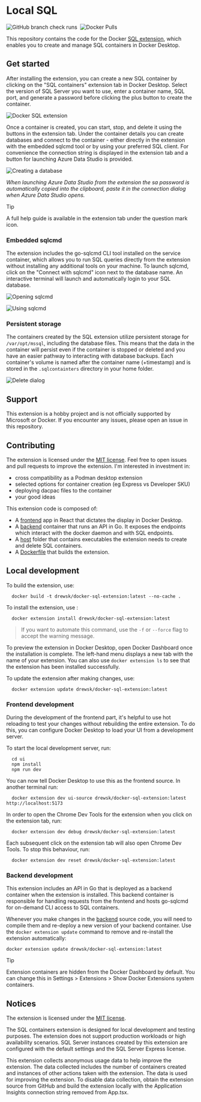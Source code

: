 # Local SQL

![GitHub branch check runs](https://img.shields.io/github/check-runs/dzsquared/docker-sql-extension/main) &nbsp;![Docker Pulls](https://img.shields.io/docker/pulls/drewsk/docker-sql-extension) 


This repository contains the code for the Docker [SQL extension](https://open.docker.com/extensions/marketplace?extensionId=drewsk/docker-sql-extension&tag=latest), which enables you to create and manage SQL containers in Docker Desktop.

## Get started

After installing the extension, you can create a new SQL container by clicking on the "SQL containers" extension tab in Docker Desktop. Select the version of SQL Server you want to use, enter a container name, SQL port, and generate a password before clicking the plus button to create the container.

![Docker SQL extension](./images/screenshot2.png)

Once a container is created, you can start, stop, and delete it using the buttons in the extension tab. Under the container details you can create databases and connect to the container - either directly in the extension with the embedded sqlcmd tool or by using your preferred SQL client. For convenience the connection string is displayed in the extension tab and a button for launching Azure Data Studio is provided.

![Creating a database](./images/create_database.png)

_When launching Azure Data Studio from the extension the sa password is automatically copied into the clipboard, paste it in the connection dialog when Azure Data Studio opens._

> [!TIP]
> A full help guide is available in the extension tab under the question mark icon.

### Embedded sqlcmd

The extension includes the go-sqlcmd CLI tool installed on the service container, which allows you to run SQL queries directly from the extension without installing any additional tools on your machine. To launch sqlcmd, click on the "Connect with sqlcmd" icon next to the database name. An interactive terminal will launch and automatically login to your SQL database.

![Opening sqlcmd](./images/open_sqlcmd.png)

![Using sqlcmd](./images/query_sqlcmd.png)

### Persistent storage

The containers created by the SQL extension utilize persistent storage for `/var/opt/mssql`, including the database files. This means that the data in the container will persist even if the container is stopped or deleted and you have an easier pathway to interacting with database backups. Each container's volume is named after the container name (+timestamp) and is stored in the `.sqlcontainters` directory in your home folder.

![Delete dialog](./images/delete_screenshot.png)

## Support

This extension is a hobby project and is not officially supported by Microsoft or Docker. If you encounter any issues, please open an issue in this repository.

## Contributing

The extension is licensed under the [MIT license](./LICENSE). Feel free to open issues and pull requests to improve the extension. I'm interested in investment in:

- cross compatibility as a Podman desktop extension
- selected options for container creation (eg Express vs Developer SKU)
- deploying dacpac files to the container
- your good ideas

This extension code is composed of:

- A [frontend](./ui) app in React that dictates the display in Docker Desktop.
- A [backend](./backend) container that runs an API in Go. It exposes the endpoints which interact with the docker daemon and with SQL endpoints.
- A [host](./host) folder that contains executables the extension needs to create and delete SQL containers.
- A [Dockerfile](./Dockerfile) that builds the extension.

## Local development

To build the extension, use:

```shell
  docker build -t drewsk/docker-sql-extension:latest --no-cache .
```

To install the extension, use :

```shell
  docker extension install drewsk/docker-sql-extension:latest
```

> If you want to automate this command, use the `-f` or `--force` flag to accept the warning message.

To preview the extension in Docker Desktop, open Docker Dashboard once the installation is complete. The left-hand menu displays a new tab with the name of your extension. You can also use `docker extension ls` to see that the extension has been installed successfully.

To update the extension after making changes, use:

```shell
  docker extension update drewsk/docker-sql-extension:latest
```

### Frontend development

During the development of the frontend part, it's helpful to use hot reloading to test your changes without rebuilding the entire extension. To do this, you can configure Docker Desktop to load your UI from a development server.

To start the local development server, run:

```shell
  cd ui
  npm install
  npm run dev
```

You can now tell Docker Desktop to use this as the frontend source. In another terminal run:

```shell
  docker extension dev ui-source drewsk/docker-sql-extension:latest http://localhost:5173
```

In order to open the Chrome Dev Tools for the extension when you click on the extension tab, run:

```shell
  docker extension dev debug drewsk/docker-sql-extension:latest
```

Each subsequent click on the extension tab will also open Chrome Dev Tools. To stop this behaviour, run:

```shell
  docker extension dev reset drewsk/docker-sql-extension:latest
```

### Backend development

This extension includes an API in Go that is deployed as a backend container when the extension is installed. This backend container is responsible for handling requests from the frontend and hosts go-sqlcmd for on-demand CLI access to SQL containers.

Whenever you make changes in the [backend](./backend) source code, you will need to compile them and re-deploy a new version of your backend container.
Use the `docker extension update` command to remove and re-install the extension automatically:

```shell
docker extension update drewsk/docker-sql-extension:latest
```

> [!TIP]
> Extension containers are hidden from the Docker Dashboard by default. You can change this in Settings > Extensions > Show Docker Extensions system containers.

## Notices

The extension is licensed under the [MIT license](./LICENSE).

The SQL containers extension is designed for local development and testing purposes. The extension does not support production workloads or high availability scenarios. SQL Server instances created by this extension are configured with the default settings and the SQL Server Express license.

This extension collects anonymous usage data to help improve the extension. The data collected includes the number of containers created and instances of other actions taken with the extension. The data is used for improving the extension. To disable data collection, obtain the extension source from GitHub and build the extension locally with the Application Insights connection string removed from App.tsx.
